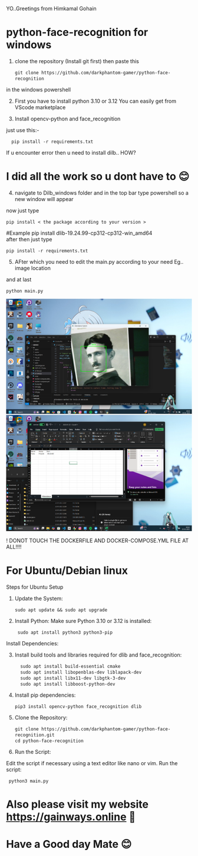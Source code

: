 YO..Greetings from Himkamal Gohain

# python-face-recognition for windows 
1. clone the repository (Install git first) then paste this

       git clone https://github.com/darkphantom-gamer/python-face-recognition
   
in the windows powershell 

2. First you have to install python 3.10 or 3.12 You can easily get from VScode marketplace

3. Install opencv-python and face_recognition

just use this:-

      pip install -r requirements.txt

 If u encounter error then u need to install dilb.. HOW? 

 # I did all the work so u dont have to 😊

4. navigate to Dilb_windows folder and in the top bar type powershell so a new window will appear

now just type 

    pip install < the package according to your version >

#Example
     pip install dlib-19.24.99-cp312-cp312-win_amd64  
after then just type

    pip install -r requirements.txt     

5. AFter which you need to edit the main.py according to your need Eg.. image location

and at last

    python main.py

![Proof](https://github.com/darkphantom-gamer/python-face-recognition/blob/347f6c040cd6f004c72899f3a45a24202b0eaab0/tesla.png)
![Proof](https://github.com/darkphantom-gamer/python-face-recognition/blob/372577f8a455b77ad5bce99b8f6d5a4d0f67f31f/Xcel.png)

! DONOT TOUCH THE DOCKERFILE AND DOCKER-COMPOSE.YML FILE AT ALL!!!!

# For Ubuntu/Debian linux

Steps for Ubuntu Setup

1. Update the System:

       sudo apt update && sudo apt upgrade
2. Install Python: Make sure Python 3.10 or 3.12 is installed:

        sudo apt install python3 python3-pip
Install Dependencies:

3. Install build tools and libraries required for dlib and face_recognition:

         sudo apt install build-essential cmake
         sudo apt install libopenblas-dev liblapack-dev
         sudo apt install libx11-dev libgtk-3-dev
         sudo apt install libboost-python-dev
4. Install pip dependencies:

       pip3 install opencv-python face_recognition dlib
5. Clone the Repository:

       git clone https://github.com/darkphantom-gamer/python-face-recognition.git
       cd python-face-recognition
6. Run the Script:

Edit the script if necessary using a text editor like nano or vim.
Run the script:

     python3 main.py
# Also please visit my website https://gainways.online 🥲

# Have a Good day Mate 😊 
